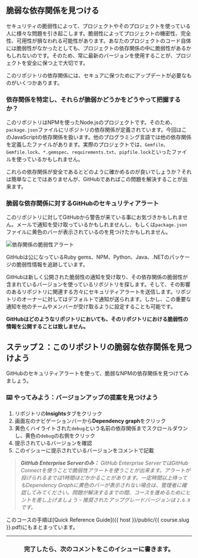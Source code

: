 ## 脆弱な依存関係を見つける

セキュリティの脆弱性によって、プロジェクトやそのプロジェクトを使っている人に様々な問題を引き起こします。脆弱性によってプロジェクトの機密性、完全性、可用性が損なわれる可能性があります。あなたのプロジェクトのコード自体には脆弱性がなかったとしても、プロジェクトの依存関係の中に脆弱性があるかもしれないのです。そのため、常に最新のバージョンを使用することが、プロジェクトを安全に保つ上で大切です。

このリポジトリの依存関係には、セキュアに保つためにアップデートが必要なものがいくつかあります。

### 依存関係を特定し、それらが脆弱かどうかをどうやって把握するか？

このリポジトリはNPMを使ったNode.jsのプロジェクトです。そのため、`package.json`ファイルにリポジトリの依存関係が定義されています。今回はこのJavaScriptの依存関係を扱います。他のプログラミング言語では他の依存関係を定義したファイルがあります。実際のプロジェクトでは、`Gemfile`、`Gemfile.lock`、`*.gemspec`、`requirements.txt`、`pipfile.lock`といったファイルを使っているかもしれません。

これらの依存関係が安全であるとどのように確かめるのが良いでしょうか？それは簡単なことではありませんが、GitHubであればこの問題を解決することが出来ます。

### 脆弱な依存関係に対するGitHubのセキュリティアラート

このリポジトリに対してGitHubから警告が来ている事にお気づきかもしれません。メールで通知を受け取っているかもしれませんし、もしくは`package.json`ファイルに黄色のバーが表示されているのを見つけたかもしれません。

![依存関係の脆弱性アラート](https://user-images.githubusercontent.com/9906718/46882979-c275b680-ce50-11e8-9f47-2081daf20b98.png)

GitHubは公になっているRuby gems、NPM、Python、Java、.NETのパッケージの脆弱性情報を追跡しています。

GitHubは新しく公開された脆弱性の通知を受け取り、その依存関係の脆弱性が含まれているバージョンを使っているリポジトリを探します。そして、その影響のあるリポジトリに関連する方々にセキュリティアラートを送信します。リポジトリのオーナーに対してはデフォルトで通知が送られます。しかし、この重要な通知を他のチームやメンバーが受け取るように設定することも可能です。

**GitHubはどのようなリポジトリにおいても、そのリポジトリにおける脆弱性の情報を公開することは致しません。**

## ステップ２：このリポジトリの脆弱な依存関係を見つけよう

GitHubのセキュリティアラートを使って、脆弱なNPMの依存関係を見つけてみましょう。

### :keyboard: やってみよう：バージョンアップの提案を見つけよう

1. リポジトリの**Insights**タブをクリック
2. 画面左のナビゲーションバーから**Dependency graph**をクリック
3. 黄色くハイライトされた`debug`という名前の依存関係までスクロールダウンし、黄色の`debug`の右側をクリック
4. 提示されているバージョンを確認
5. このイシューに提示されているバージョンをコメントで記載


> _**GitHub Enterprise Serverのみ：** GitHub Enterprise ServerではGitHub Connectを使うことで脆弱性アラートを使うことが出来ます。アラートが投げられるまでは1時間ほどかかることがあります。一定時間以上待ってもDependency Graphに黄色のバーが表示されない場合は、管理者に確認してみてください。問題が解決するまでの間、コースを進めるためにヒントを差し上げましょう - 推奨されたアップグレードバージョンは `2.6.9`です。_

このコースの手順は[Quick Reference Guide]({{ host }}/public/{{ course.slug }}.pdf)にもまとまっています。

<hr>
<h3 align="center">完了したら、次のコメントをこのイシューに書きます。</h3>
